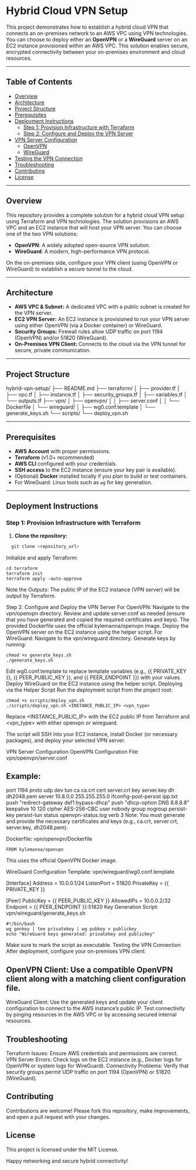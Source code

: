 # Hybrid Cloud VPN Setup

This project demonstrates how to establish a hybrid cloud VPN that connects an on-premises network to an AWS VPC using VPN technologies. You can choose to deploy either an **OpenVPN** or a **WireGuard** server on an EC2 instance provisioned within an AWS VPC. This solution enables secure, encrypted connectivity between your on-premises environment and cloud resources.

---

## Table of Contents

- [Overview](#overview)
- [Architecture](#architecture)
- [Project Structure](#project-structure)
- [Prerequisites](#prerequisites)
- [Deployment Instructions](#deployment-instructions)
  - [Step 1: Provision Infrastructure with Terraform](#step-1-provision-infrastructure-with-terraform)
  - [Step 2: Configure and Deploy the VPN Server](#step-2-configure-and-deploy-the-vpn-server)
- [VPN Server Configuration](#vpn-server-configuration)
  - [OpenVPN](#openvpn)
  - [WireGuard](#wireguard)
- [Testing the VPN Connection](#testing-the-vpn-connection)
- [Troubleshooting](#troubleshooting)
- [Contributing](#contributing)
- [License](#license)

---

## Overview

This repository provides a complete solution for a hybrid cloud VPN setup using Terraform and VPN technologies. The solution provisions an AWS VPC and an EC2 instance that will host your VPN server. You can choose one of the two VPN solutions:

- **OpenVPN**: A widely adopted open-source VPN solution.
- **WireGuard**: A modern, high-performance VPN protocol.

On the on-premises side, configure your VPN client (using OpenVPN or WireGuard) to establish a secure tunnel to the cloud.

---

## Architecture

- **AWS VPC & Subnet:** A dedicated VPC with a public subnet is created for the VPN server.
- **EC2 VPN Server:** An EC2 instance is provisioned to run your VPN server using either OpenVPN (via a Docker container) or WireGuard.
- **Security Groups:** Firewall rules allow UDP traffic on port 1194 (OpenVPN) and/or 51820 (WireGuard).
- **On-Premises VPN Client:** Connects to the cloud via the VPN tunnel for secure, private communication.

---

## Project Structure

hybrid-vpn-setup/ ├── README.md ├── terraform/ │ ├── provider.tf │ ├── vpc.tf │ ├── instance.tf │ ├── security_groups.tf │ ├── variables.tf │ └── outputs.tf ├── vpn/ │ ├── openvpn/ │ │ ├── server.conf │ │ └── Dockerfile │ └── wireguard/ │ ├── wg0.conf.template │ └── generate_keys.sh └── scripts/ └── deploy_vpn.sh


---

## Prerequisites

- **AWS Account** with proper permissions.
- **Terraform** (v1.0+ recommended)
- **AWS CLI** configured with your credentials.
- **SSH access** to the EC2 instance (ensure your key pair is available).
- (Optional) **Docker** installed locally if you plan to build or test containers.
- For WireGuard: Linux tools such as `wg` for key generation.

---

## Deployment Instructions

### Step 1: Provision Infrastructure with Terraform

1. **Clone the repository:**

 ```bash
   git clone <repository_url>
 ```
Initialize and apply Terraform:
```
cd terraform
terraform init
terraform apply -auto-approve
```
Note the Outputs:
The public IP of the EC2 instance (VPN server) will be output by Terraform.

Step 2: Configure and Deploy the VPN Server
For OpenVPN:
Navigate to the vpn/openvpn directory.
Review and update server.conf as needed (ensure that you have generated and copied the required certificates and keys).
The provided Dockerfile uses the official kylemanna/openvpn image.
Deploy the OpenVPN server on the EC2 instance using the helper script.
For WireGuard:
Navigate to the vpn/wireguard directory.
Generate keys by running:
```
chmod +x generate_keys.sh
./generate_keys.sh
```
Edit wg0.conf.template to replace template variables (e.g., {{ PRIVATE_KEY }}, {{ PEER_PUBLIC_KEY }}, and {{ PEER_ENDPOINT }}) with your values.
Deploy WireGuard on the EC2 instance using the helper script.
Deploying via the Helper Script
Run the deployment script from the project root:
```
chmod +x scripts/deploy_vpn.sh
./scripts/deploy_vpn.sh <INSTANCE_PUBLIC_IP> <vpn_type>
```
Replace <INSTANCE_PUBLIC_IP> with the EC2 public IP from Terraform and <vpn_type> with either openvpn or wireguard.

The script will SSH into your EC2 instance, install Docker (or necessary packages), and deploy your selected VPN server.

VPN Server Configuration
OpenVPN
Configuration File: vpn/openvpn/server.conf
## Example:
port 1194
proto udp
dev tun
ca ca.crt
cert server.crt
key server.key
dh dh2048.pem
server 10.8.0.0 255.255.255.0
ifconfig-pool-persist ipp.txt
push "redirect-gateway def1 bypass-dhcp"
push "dhcp-option DNS 8.8.8.8"
keepalive 10 120
cipher AES-256-CBC
user nobody
group nogroup
persist-key
persist-tun
status openvpn-status.log
verb 3
Note: You must generate and provide the necessary certificates and keys (e.g., ca.crt, server.crt, server.key, dh2048.pem).

Dockerfile: vpn/openvpn/Dockerfile

```
FROM kylemanna/openvpn
```
This uses the official OpenVPN Docker image.

WireGuard
Configuration Template: vpn/wireguard/wg0.conf.template

[Interface]
Address = 10.0.0.1/24
ListenPort = 51820
PrivateKey = {{ PRIVATE_KEY }}

[Peer]
PublicKey = {{ PEER_PUBLIC_KEY }}
AllowedIPs = 10.0.0.2/32
Endpoint = {{ PEER_ENDPOINT }}:51820
Key Generation Script: vpn/wireguard/generate_keys.sh
```
#!/bin/bash
wg genkey | tee privatekey | wg pubkey > publickey
echo "WireGuard keys generated: privatekey and publickey"
```
Make sure to mark the script as executable.
Testing the VPN Connection
After deployment, configure your on-premises VPN client:

## OpenVPN Client: Use a compatible OpenVPN client along with a matching client configuration file.
WireGuard Client: Use the generated keys and update your client configuration to connect to the AWS instance’s public IP.
Test connectivity by pinging resources in the AWS VPC or by accessing secured internal resources.

## Troubleshooting
Terraform Issues: Ensure AWS credentials and permissions are correct.
VPN Server Errors: Check logs on the EC2 instance (e.g., Docker logs for OpenVPN or system logs for WireGuard).
Connectivity Problems: Verify that security groups permit UDP traffic on port 1194 (OpenVPN) or 51820 (WireGuard).
## Contributing
Contributions are welcome! Please fork this repository, make improvements, and open a pull request with your changes.

## License
This project is licensed under the MIT License.

Happy networking and secure hybrid connectivity!


